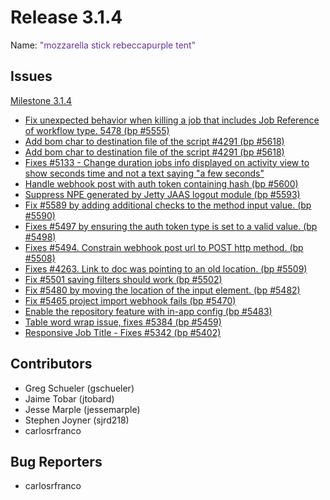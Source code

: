 # Release 3.1.4

Name: <span style="color: rebeccapurple"><span class="glyphicon glyphicon-tent"></span> "mozzarella stick rebeccapurple tent"</span>


## Issues

[Milestone 3.1.4](https://github.com/rundeck/rundeck/milestone/132)

* [Fix unexpected behavior when killing a job that includes Job Reference of workflow type. 5478 (bp #5555)](https://github.com/rundeck/rundeck/pull/5646)
* [Add bom char to destination file of the script #4291 (bp #5618)](https://github.com/rundeck/rundeck/pull/5645)
* [Add bom char to destination file of the script #4291 (bp #5618)](https://github.com/rundeck/rundeck/pull/5638)
* [Fixes #5133 - Change duration jobs info displayed on activity view to show seconds time and not a text saying "a few seconds"](https://github.com/rundeck/rundeck/pull/5622)
* [Handle webhook post with auth token containing hash (bp #5600)](https://github.com/rundeck/rundeck/pull/5601)
* [Suppress NPE generated by Jetty JAAS logout module (bp #5593)](https://github.com/rundeck/rundeck/pull/5599)
* [Fix #5589 by adding additional checks to the method input value. (bp #5590)](https://github.com/rundeck/rundeck/pull/5592)
* [Fixes #5497 by ensuring the auth token type is set to a valid value. (bp #5498)](https://github.com/rundeck/rundeck/pull/5522)
* [Fixes #5494. Constrain webhook post url to POST http method. (bp #5508)](https://github.com/rundeck/rundeck/pull/5514)
* [Fixes #4263. Link to doc was pointing to an old location. (bp #5509)](https://github.com/rundeck/rundeck/pull/5513)
* [Fix #5501 saving filters should work (bp #5502)](https://github.com/rundeck/rundeck/pull/5506)
* [Fix #5480 by moving the location of the input element. (bp #5482)](https://github.com/rundeck/rundeck/pull/5491)
* [Fix #5465 project import webhook fails (bp #5470)](https://github.com/rundeck/rundeck/pull/5489)
* [Enable the repository feature with in-app config (bp #5483)](https://github.com/rundeck/rundeck/pull/5487)
* [Table word wrap issue, fixes #5384 (bp #5459)](https://github.com/rundeck/rundeck/pull/5461)
* [Responsive Job Title - Fixes #5342 (bp #5402)](https://github.com/rundeck/rundeck/pull/5452)

## Contributors

* Greg Schueler (gschueler)
* Jaime Tobar (jtobard)
* Jesse Marple (jessemarple)
* Stephen Joyner (sjrd218)
* carlosrfranco

## Bug Reporters

* carlosrfranco